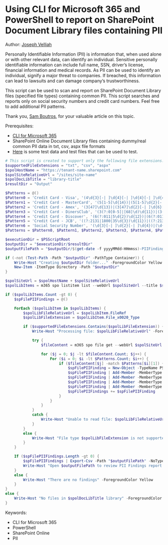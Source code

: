 # Using CLI for Microsoft 365 and PowerShell to report on SharePoint Document Library files containing PII

Author: [Joseph Velliah](https://sprider.blog/report-on-sharepoint-files-containing-pii)

Personally Identifiable Information (PII) is information that, when used alone or with other relevant data, can identify an individual. Sensitive personally identifiable information can include full name, SSN, driver’s license, financial information and medical records. As PII can be used to identify an individual, signify a major threat to companies. If breached, this information can lead to lawsuits and can damage company’s trustworthiness.

This script can be used to scan and report on SharePoint Document Library files (specified file types) containing common PII. This script searches and reports only on social security numbers and credit card numbers. Feel free to add additional PII patterns.

Thank you, [Sam Boutros](https://www.linkedin.com/in/sam-boutros-powershell/), for your valuable article on this topic.

Prerequisites:

- [CLI for Microsoft 365](https://pnp.github.io/cli-microsoft365/)
- SharePoint Online Document Library files containing dummy/real common PII data in txt, csv, aspx file formats
- [Here](https://dlptest.com/sample-data/) is some test data and test files that can be used to test.

```powershell tab="PowerShell Core"
# This script is created to support only the following file extensions.
$supportedFileExtensions = "txt", "csv", "aspx"
$spolHostName = "https://tenant-name.sharepoint.com"
$spolSiteRelativeUrl = "/sites/site-name"
$spolDocLibTitle = "library-title"
$resultDir = "Output"

$Patterns = @()
$Pattern0 = 'Credit Card - Visa', '(4\d{3}[-| ]\d{4}[-| ]\d{4}[-| ]\d{4})|(4\d{15})', 'Start with a 4 and have 16 digits, may be split as xxxx-xxxx-xxxx-xxxx by dashes or spaces'
$Pattern1 = 'Credit Card - MasterCard', '(5[1-5]\d{14})|(5[1-5]\d{2}[-| ]\d{4}[-| ]\d{4}[-| ]\d{4})', 'Starts with 51-55 and have 16 digits, may be split as xxxx-xxxx-xxxx-xxxx by dashes or spaces'
$Pattern2 = 'Credit Card - Amex', '(3[47]\d{13})|(3[47]\d{2}[-| ]\d{6}[-| ]\d{5})', 'Starts with 34 or 37 and have 15 digits, may be split as xxxx-xxxxxx-xxxxx by dashes or spaces'
$Pattern3 = 'Credit Card - DinersClub', '(3(?:0[0-5]|[68]\d)\d{11})|(3(?:0[0-5]|[68]\d)\d[-| ]\d{6}[-| ]\d{4})', 'Starts with 300-305, or 36-38 and have 14 digits, may be split as xxxx-xxxxxx-xxxx by dashes or spaces'
$Pattern4 = 'Credit Card - Discover', '(6(?:011|5\d{2})\d{12})|(6(?:011|5\d{2})[-| ]\d{4}[-| ]\d{4}[-| ]\d{4})', 'Start with 6011 or 65 and have 16 digits, may be split as xxxx-xxxx-xxxx-xxxx by dashes or spaces'
$Pattern5 = 'Credit Card - JCB', '((?:2131|1800|35\d{3})\d{11})|((?:2131|1800|35\d{2})[-| ]\d{4}[-| ]\d{4}[-| ]\d{3}[\d| ])', 'Start with 2131 or 1800 and have 15 digits) or (Start with 35 and have 16 digits'
$Pattern6 = 'Social Security Number', '(\d{3}[-| ]\d{2}[-| ]\d{4})|(\d{9})', '9 digits, may be split as xxx-xx-xxxx by dashes or spaces'
$Patterns = $Pattern0, $Pattern1, $Pattern2, $Pattern3, $Pattern4, $Pattern5, $Pattern6

$executionDir = $PSScriptRoot
$outputDir = "$executionDir/$resultDir"
$outputFilePath = "$outputDir/$(get-date -f yyyyMMdd-HHmmss)-PIIFindings.csv"

if (-not (Test-Path -Path "$outputDir" -PathType Container)) {
    Write-Host "Creating $outputDir folder..." -ForegroundColor Yellow
    New-Item -ItemType Directory -Path "$outputDir"
}

$spolSiteUrl = $spolHostName + $spolSiteRelativeUrl
$spolLibItems = m365 spo listitem list --webUrl $spolSiteUrl --title $spolDocLibTitle --fields 'FileRef,FileLeafRef,File_x0020_Type' --filter "FSObjType eq 0" -o json | ConvertFrom-Json

if ($spolLibItems.Count -gt 0) {
    $spFilePIIFindings = @()

    ForEach ($spolLibItem in $spolLibItems) {
        $spolLibFileRelativeUrl = $spolLibItem.FileRef
        $spolLibFileExtension = $spolLibItem.File_x0020_Type

        if ($supportedFileExtensions.Contains($spolLibFileExtension)) {
            Write-Host "Processing file: $spolLibFileRelativeUrl" -ForegroundColor Magenta

            try {
                $fileContent = m365 spo file get --webUrl $spolSiteUrl --url $spolLibFileRelativeUrl --asString

                for ($j = 0; $j -lt $fileContent.Count; $j++) {
                    For ($i = 0; $i -lt $Patterns.Count; $i++) {
                        if ($fileContent[$j] -match $Patterns[$i][1]) {
                            $spFilePIIFinding = New-Object -TypeName PSObject
                            $spFilePIIFinding | Add-Member -MemberType NoteProperty -Name "FileRelativeUrl" -Value $spolLibFileRelativeUrl
                            $spFilePIIFinding | Add-Member -MemberType NoteProperty -Name "Pattern" -Value $Patterns[$i][0]
                            $spFilePIIFinding | Add-Member -MemberType NoteProperty -Name "Line" -Value $j
                            $spFilePIIFinding | Add-Member -MemberType NoteProperty -Name "Content" -Value $fileContent[$j]
                            $spFilePIIFindings += $spFilePIIFinding
                        }
                    }
                }
            }
            catch {
                Write-Host "Unable to read file: $spolLibFileRelativeUrl" -ForegroundColor Red
            }
        }
        else {
            Write-Host "File type $spolLibFileExtension is not supported to scan" -ForegroundColor Yellow
        }
    }

    If ($spFilePIIFindings.Length -gt 0) {
        $spFilePIIFindings | Export-Csv -Path "$outputFilePath" -NoTypeInformation
        Write-Host "Open $outputFilePath to review PII Findings report." -ForegroundColor Green
    }
    else {
        Write-Host "There are no findings" -ForegroundColor Yellow
    }
}
else {
    Write-Host "No files in $spolDocLibTitle library" -ForegroundColor Yellow
}
```

Keywords:

- CLI for Microsoft 365
- PowerShell
- SharePoint Online
- PII
